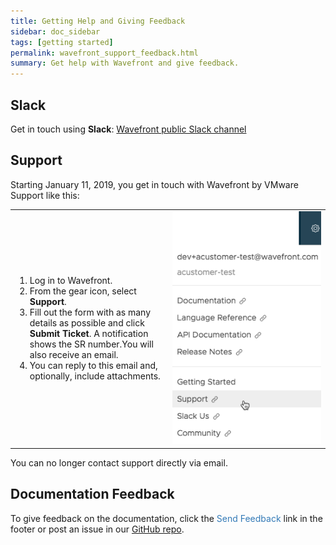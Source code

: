 ```yaml
---
title: Getting Help and Giving Feedback
sidebar: doc_sidebar
tags: [getting started]
permalink: wavefront_support_feedback.html
summary: Get help with Wavefront and give feedback.
---
```




## Slack
Get in touch using **Slack**: [Wavefront public Slack channel](https://wavefront-public.slack.com)

## Support
Starting January 11, 2019, you get in touch with Wavefront by VMware Support like this:

<table style="width: 100%;">
<tbody>
<tr>
<td width="50%">
<ol>
<li>Log in to Wavefront.</li>
<li>From the gear icon, select <strong>Support</strong>.</li>
<li>Fill out the form with as many details as possible and click <strong>Submit Ticket</strong>. A notification shows the SR number.You will also receive an email.</li>
<li>You can reply to this email and, optionally, include attachments.</li>
</ol></td>
<td width="50%"><img src="/images/get_support.png" alt="Customer support"/></td>
</tr>

</tbody>
</table>
You can no longer contact support directly via email.

## Documentation Feedback
To give feedback on the documentation, click the <span style="color:#337AB7"><i class="fa fa-envelope-o"></i> Send Feedback</span> link in the footer or post an issue in our <a href="{{site.github_issues_path}}">GitHub repo</a>.
